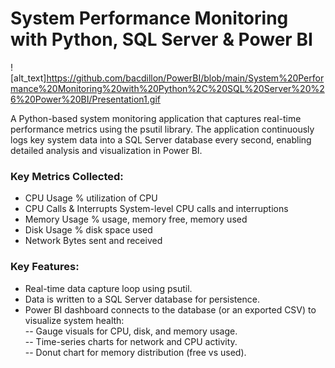#  System Performance Monitoring with Python, SQL Server & Power BI

![alt_text]https://github.com/bacdillon/PowerBI/blob/main/System%20Performance%20Monitoring%20with%20Python%2C%20SQL%20Server%20%26%20Power%20BI/Presentation1.gif

A Python-based system monitoring application that captures real-time performance metrics using the psutil library. The application continuously logs key system data into a SQL Server database every second, enabling detailed analysis and visualization in Power BI.

### Key Metrics Collected:
- CPU Usage	% utilization of CPU
- CPU Calls & Interrupts	System-level CPU calls and interruptions
- Memory Usage	% usage, memory free, memory used
- Disk Usage	% disk space used
- Network	Bytes sent and received

### Key Features:
- Real-time data capture loop using psutil.
- Data is written to a SQL Server database for persistence.
- Power BI dashboard connects to the database (or an exported CSV) to visualize system health:<BR>
 -- Gauge visuals for CPU, disk, and memory usage.<BR>
 -- Time-series charts for network and CPU activity.<BR>
 -- Donut chart for memory distribution (free vs used).<BR>


